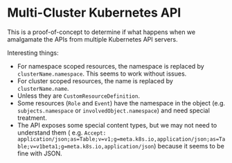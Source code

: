 # Multi-Cluster Kubernetes API

This is a proof-of-concept to determine if what happens when we amalgamate the APIs from multiple Kubernetes API
servers.

Interesting things:

* For namespace scoped resources, the namespace is replaced by `clusterName.namespace`. This seems to work without
  issues.
* For cluster scoped resources, the name is replaced by `clusterName.name`.
* Unless they are `CustomResourceDefinition`.
* Some resources (`Role` and `Event`) have the namespace in the object (e.g. `subjects.namespace`
  or `involvedObject.namespace`) and need special treatment.
* The API exposes some special content types, but we may not need to understand them (
  e.g. `Accept: application/json;as=Table;v=v1;g=meta.k8s.io,application/json;as=Table;v=v1beta1;g=meta.k8s.io,application/json`)
  because it seems to be fine with JSON.
